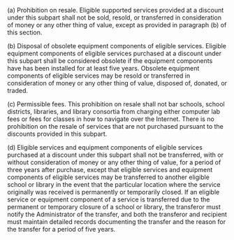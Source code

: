 (a) Prohibition on resale. Eligible supported services provided at a discount under this subpart shall not be sold, resold, or transferred in consideration of money or any other thing of value, except as provided in paragraph (b) of this section.

(b) Disposal of obsolete equipment components of eligible services. Eligible equipment components of eligible services purchased at a discount under this subpart shall be considered obsolete if the equipment components have has been installed for at least five years. Obsolete equipment components of eligible services may be resold or transferred in consideration of money or any other thing of value, disposed of, donated, or traded.

(c) Permissible fees. This prohibition on resale shall not bar schools, school districts, libraries, and library consortia from charging either computer lab fees or fees for classes in how to navigate over the Internet. There is no prohibition on the resale of services that are not purchased pursuant to the discounts provided in this subpart.

(d) Eligible services and equipment components of eligible services purchased at a discount under this subpart shall not be transferred, with or without consideration of money or any other thing of value, for a period of three years after purchase, except that eligible services and equipment components of eligible services may be transferred to another eligible school or library in the event that the particular location where the service originally was received is permanently or temporarily closed. If an eligible service or equipment component of a service is transferred due to the permanent or temporary closure of a school or library, the transferor must notify the Administrator of the transfer, and both the transferor and recipient must maintain detailed records documenting the transfer and the reason for the transfer for a period of five years.

